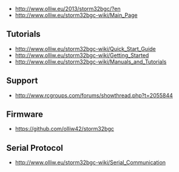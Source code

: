 * http://www.olliw.eu/2013/storm32bgc/?en
* http://www.olliw.eu/storm32bgc-wiki/Main_Page

Tutorials
---------

* http://www.olliw.eu/storm32bgc-wiki/Quick_Start_Guide
* http://www.olliw.eu/storm32bgc-wiki/Getting_Started
* http://www.olliw.eu/storm32bgc-wiki/Manuals_and_Tutorials

Support
-------

* http://www.rcgroups.com/forums/showthread.php?t=2055844

Firmware
--------

* https://github.com/olliw42/storm32bgc

Serial Protocol
---------------

* http://www.olliw.eu/storm32bgc-wiki/Serial_Communication
